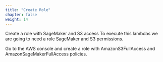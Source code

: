 ```yaml
---
title: "Create Role"
chapter: false
weight: 14
---
```

Create a role with SageMaker and S3 access
To execute this lambdas we are going to need a role SageMaker and S3 permissions.

Go to the AWS console and create a role with AmazonS3FullAccess and AmazonSageMakerFullAccess policies.
